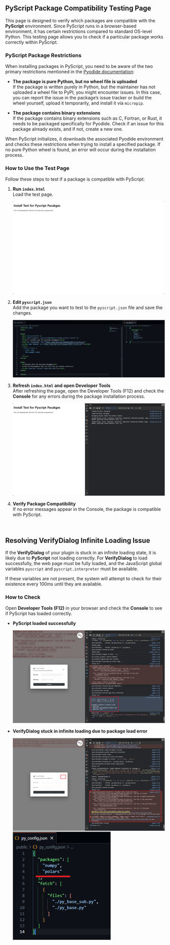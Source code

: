 ## **PyScript Package Compatibility Testing Page**

This page is designed to verify which packages are compatible with the **PyScript** environment. Since PyScript runs in a browser-based environment, it has certain restrictions compared to standard OS-level Python. This testing page allows you to check if a particular package works correctly within PyScript.

### PyScript Package Restrictions

When installing packages in PyScript, you need to be aware of the two primary restrictions mentioned in the [Pyodide documentation](https://pyodide.org/en/stable/usage/faq.html#why-can-t-micropip-find-a-pure-python-wheel-for-a-package):

- **The package is pure Python, but no wheel file is uploaded**  
  If the package is written purely in Python, but the maintainer has not uploaded a wheel file to PyPI, you might encounter issues. In this case, you can report the issue in the package’s issue tracker or build the wheel yourself, upload it temporarily, and install it via `micropip`.

- **The package contains binary extensions**  
  If the package contains binary extensions such as C, Fortran, or Rust, it needs to be packaged specifically for Pyodide. Check if an issue for this package already exists, and if not, create a new one.

When PyScript initializes, it downloads the associated Pyodide environment and checks these restrictions when trying to install a specified package. If no pure Python wheel is found, an error will occur during the installation process.

### How to Use the Test Page

Follow these steps to test if a package is compatible with PyScript:

1. **Run `index.html`**  
   Load the test page.

   ![Test Page](./assets/test-page.png)

2. **Edit `pyscript.json`**  
   Add the package you want to test to the `pyscript.json` file and save the changes.

   ![Test Page Configuration](./assets/test-page-successful-config.png)

3. **Refresh `index.html` and open Developer Tools**  
   After refreshing the page, open the Developer Tools (F12) and check the **Console** for any errors during the package installation process.

   ![Console Output](./assets/test-page-successful.png)

4. **Verify Package Compatibility**  
   If no error messages appear in the Console, the package is compatible with PyScript.

<br />

## Resolving VerifyDialog Infinite Loading Issue

If the **VerifyDialog** of your plugin is stuck in an infinite loading state, it is likely due to **PyScript** not loading correctly. For **VerifyDialog** to load successfully, the web page must be fully loaded, and the JavaScript global variables `pyscript` and `pyscript.interpreter` must be available.

If these variables are not present, the system will attempt to check for their existence every 100ms until they are available.

### How to Check

Open **Developer Tools (F12)** in your browser and check the **Console** to see if PyScript has loaded correctly.

- **PyScript loaded successfully**

  ![PyScript Load Successful](./assets/install-successful.png)

- **VerifyDialog stuck in infinite loading due to package load error**

  ![Package Load Error](./assets/install-error.png)
  ![Error Configuration Check](./assets/install-error-config.png)

